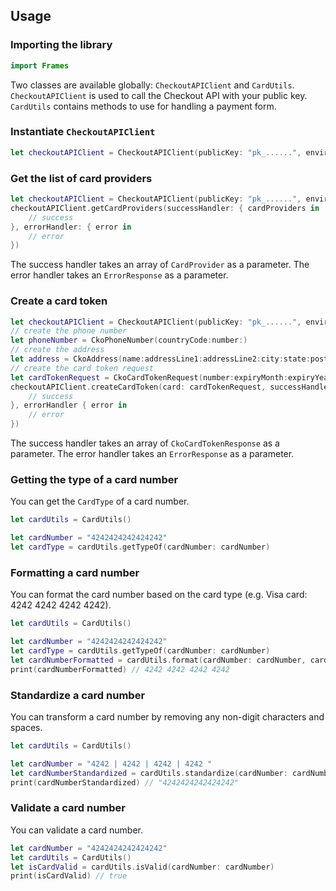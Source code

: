 ## Usage

### Importing the library

```swift
import Frames
```

Two classes are available globally: `CheckoutAPIClient` and `CardUtils`.
`CheckoutAPIClient` is used to call the Checkout API with your public key.
`CardUtils` contains methods to use for handling a payment form.

### Instantiate `CheckoutAPIClient`

```swift
let checkoutAPIClient = CheckoutAPIClient(publicKey: "pk_......", environment: .live)
```

### Get the list of card providers

```swift
let checkoutAPIClient = CheckoutAPIClient(publicKey: "pk_......", environment: .live)
checkoutAPIClient.getCardProviders(successHandler: { cardProviders in
    // success
}, errorHandler: { error in
    // error
})
```

The success handler takes an array of `CardProvider` as a parameter.
The error handler takes an `ErrorResponse` as a parameter.

### Create a card token

```swift
let checkoutAPIClient = CheckoutAPIClient(publicKey: "pk_......", environment: .live)
// create the phone number
let phoneNumber = CkoPhoneNumber(countryCode:number:)
// create the address
let address = CkoAddress(name:addressLine1:addressLine2:city:state:postcode:country:phone:)
// create the card token request
let cardTokenRequest = CkoCardTokenRequest(number:expiryMonth:expiryYear:cvv:name:billingAddress:)
checkoutAPIClient.createCardToken(card: cardTokenRequest, successHandler: { cardTokenResponse in
    // success
}, errorHandler { error in
    // error
})
```

The success handler takes an array of `CkoCardTokenResponse` as a parameter.
The error handler takes an `ErrorResponse` as a parameter.

### Getting the type of a card number

You can get the `CardType` of a card number.

```swift
let cardUtils = CardUtils()

let cardNumber = "4242424242424242"
let cardType = cardUtils.getTypeOf(cardNumber: cardNumber)
```

### Formatting a card number

You can format the card number based on the card type (e.g. Visa card: 4242 4242 4242 4242).

```swift
let cardUtils = CardUtils()

let cardNumber = "4242424242424242"
let cardType = cardUtils.getTypeOf(cardNumber: cardNumber)
let cardNumberFormatted = cardUtils.format(cardNumber: cardNumber, cardType: cardType)
print(cardNumberFormatted) // 4242 4242 4242 4242
```

### Standardize a card number

You can transform a card number by removing any non-digit characters and spaces.

```swift
let cardUtils = CardUtils()

let cardNumber = "4242 | 4242 | 4242 | 4242 "
let cardNumberStandardized = cardUtils.standardize(cardNumber: cardNumber)
print(cardNumberStandardized) // "4242424242424242"
```

### Validate a card number

You can validate a card number.

```swift
let cardNumber = "4242424242424242"
let cardUtils = CardUtils()
let isCardValid = cardUtils.isValid(cardNumber: cardNumber)
print(isCardValid) // true
```
